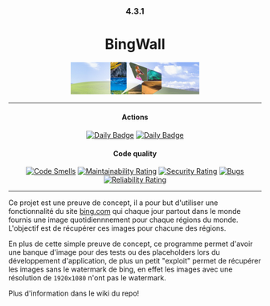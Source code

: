 <div align="center" style="text-align: center;">

### 4.3.1
# BingWall



<img 
	src="banner.png"
	style="height:4rem; width:clamp(4rem,100%,16rem); object-fit: cover;"
	/>




<hr/>

#### Actions
[![Daily Badge](https://github.com/StrategFirst/BingWall/actions/workflows/daily-scrap.yml/badge.svg)](https://github.com/StrategFirst/BingWall/actions/workflows/daily-scrap.yml/)
[![Daily Badge](https://github.com/StrategFirst/BingWall/actions/workflows/sonarcloud-analysis.yml/badge.svg)](https://github.com/StrategFirst/BingWall/actions/workflows/sonarcloud-analysis.yml/)

#### Code quality

[![Code Smells](https://sonarcloud.io/api/project_badges/measure?project=StrategFirst_BingWall&metric=code_smells)](https://sonarcloud.io/summary/new_code?id=StrategFirst_BingWall)
[![Maintainability Rating](https://sonarcloud.io/api/project_badges/measure?project=StrategFirst_BingWall&metric=sqale_rating)](https://sonarcloud.io/summary/new_code?id=StrategFirst_BingWall)
[![Security Rating](https://sonarcloud.io/api/project_badges/measure?project=StrategFirst_BingWall&metric=security_rating)](https://sonarcloud.io/summary/new_code?id=StrategFirst_BingWall)
[![Bugs](https://sonarcloud.io/api/project_badges/measure?project=StrategFirst_BingWall&metric=bugs)](https://sonarcloud.io/summary/new_code?id=StrategFirst_BingWall)
[![Reliability Rating](https://sonarcloud.io/api/project_badges/measure?project=StrategFirst_BingWall&metric=reliability_rating)](https://sonarcloud.io/summary/new_code?id=StrategFirst_BingWall)


<hr/>



</div>

Ce projet est une preuve de concept, il a pour but d'utiliser une fonctionnalité du site [bing.com](https://bing.com/) qui chaque jour partout dans le monde fournis une image quotidiennnement pour chaque régions du monde. L'objectif est de récupérer ces images pour chacune des régions.

En plus de cette simple preuve de concept, ce programme permet d'avoir une banque d'image pour des tests ou des placeholders lors du développement d'application, de plus un petit "exploit" permet de récupérer les images sans le watermark de bing, en effet les images avec une résolution de `1920x1080` n'ont pas le watermark.

Plus d'information dans le wiki du repo!
